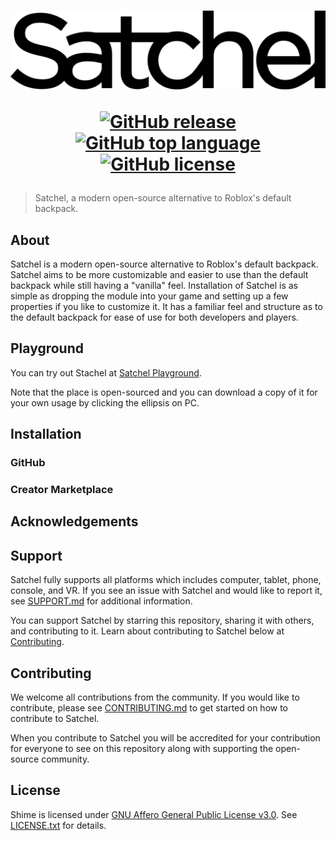<h1 align="center">
  <picture>
    <source media="(prefers-color-scheme: dark)" srcset="assets/SatchelWhite.svg">
    <source media="(prefers-color-scheme: light)" srcset="assets/SatchelBlack.svg">
    <img src="assets/SatchelBlack.svg">
  </picture>
  
  [![GitHub release](https://img.shields.io/github/v/release/RyanLua/Satchel?logo=roblox&color=00a2ff)](https://github.com/RyanLua/Shime/releases)
  [![GitHub top language](https://img.shields.io/github/languages/top/RyanLua/Satchel?logo=lua&color=00a2ff)](https://github.com/search?q=repo%3ARyanLua%2FShime++language%3ALua&type=code)
  [![GitHub license](https://img.shields.io/github/license/RyanLua/Satchel?logo=pnu&color=00a2ff)](LICENSE.txt)
</h1>

> Satchel, a modern open-source alternative to Roblox's default backpack.

## About

Satchel is a modern open-source alternative to Roblox's default backpack. Satchel aims to be more customizable and easier to use than the default backpack while still having a "vanilla" feel. Installation of Satchel is as simple as dropping the module into your game and setting up a few properties if you like to customize it. It has a familiar feel and structure as to the default backpack for ease of use for both developers and players.

## Playground

You can try out Stachel at [Satchel Playground](https://www.roblox.com/games/13592168150).

Note that the place is open-sourced and you can download a copy of it for your own usage by clicking the ellipsis on PC. 

## Installation

### GitHub

### Creator Marketplace

## Acknowledgements

## Support

Satchel fully supports all platforms which includes computer, tablet, phone, console, and VR. If you see an issue with Satchel and would like to report it, see [SUPPORT.md](SUPPORT.md) for additional information.

You can support Satchel by starring this repository, sharing it with others, and contributing to it. Learn about contributing to Satchel below at [Contributing](#contributing).

## Contributing

We welcome all contributions from the community. If you would like to contribute, please see [CONTRIBUTING.md](CONTRIBUTING.md) to get started on how to contribute to Satchel.

When you contribute to Satchel you will be accredited for your contribution for everyone to see on this repository along with supporting the open-source community.

## License

Shime is licensed under [GNU Affero General Public License v3.0](https://www.gnu.org/licenses/). See [LICENSE.txt](LICENSE.txt) for details.
